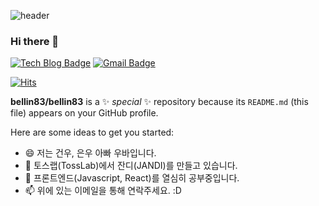 ![header](https://capsule-render.vercel.app/api?type=wave&color=auto&height=300&section=header&text=Ubar%20github&fontSize=90)

### Hi there 👋

[![Tech Blog Badge](http://img.shields.io/badge/-Tech%20blog-black?style=flat-square&logo=github&link=https://freelearn.tistory.com/)](https://freelearn.tistory.com/) [![Gmail Badge](https://img.shields.io/badge/Gmail-d14836?style=flat-square&logo=Gmail&logoColor=white&link=mailto:bellin83@gmail.com)](mailto:bellin83@gmail.com)

[![Hits](https://hits.seeyoufarm.com/api/count/incr/badge.svg?url=https%3A%2F%2Fgithub.com%2Fbellin83&count_bg=%2379C83D&title_bg=%23555555&icon=&icon_color=%23E7E7E7&title=hits&edge_flat=false)](https://hits.seeyoufarm.com)

**bellin83/bellin83** is a ✨ _special_ ✨ repository because its `README.md` (this file) appears on your GitHub profile.

Here are some ideas to get you started:

- 😄 저는 건우, 은우 아빠 우바입니다.
- 🔭 토스랩(TossLab)에서 잔디(JANDI)를 만들고 있습니다.
- 🌱 프론트엔드(Javascript, React)를 열심히 공부중입니다.
- 📫 위에 있는 이메일을 통해 연락주세요. :D
